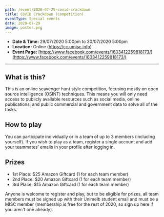 ```yaml
---
path: /event/2020-07-29-covid-crackdown
title: COVID Crackdown (Competition)
eventType: Special events
date: 2020-07-29
image: poster.png
---
```


- **Date & Time:** 29/07/2020 5:00pm to 30/07/2020 5:00pm
- **Location:** Online (https://cc.umisc.info)
- **Event Page:** [https://www.facebook.com/events/1603412259818173/](https://www.facebook.com/events/1603412259818173/)

---

## What is this?

This is an online scavenger hunt style competition, focusing mostly on open source intelligence (OSINT) techniques. This means you will only need access to publicly available resources such as social media, online publications, and public commercial and government data to solve all of the tasks.

## How to play

You can participate individually or in a team of up to 3 members (including yourself). If you wish to play as a team, register a single account and add your teammates' emails in your profile after logging in.

## Prizes
- 1st Place: $25 Amazon Giftcard (1 for each team member)
- 2nd Place: $20 Amazon Giftcard (1 for each team member)
- 3rd Place: $15 Amazon Giftcard (1 for each team member)

Anyone is welcome to register and play, but to be eligible for prizes, all team members must be signed up with their Unimelb student email and must be a MISC member (membership is free for the rest of 2020, so sign up here if you aren't one already).
